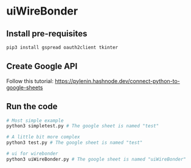 # uiWireBonder

## Install pre-requisites

``` sh
pip3 install gspread oauth2client tkinter
```
## Create Google API
Follow this tutorial: https://pylenin.hashnode.dev/connect-python-to-google-sheets

## Run the code
```sh
# Most simple example
python3 simpletest.py # The google sheet is named "test"

# A little bit more complex
python3 test.py # The google sheet is named "test"

# ui for wirebonder
python3 uiWireBonder.py # The google sheet is named "uiWireBonder"
```

